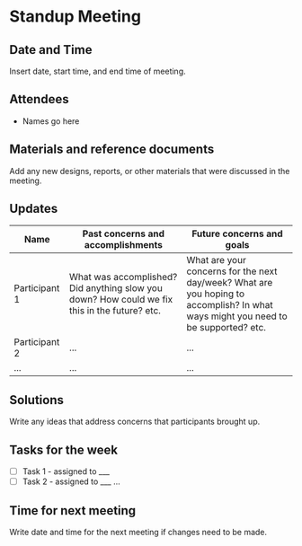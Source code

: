 # Standup Meeting

## Date and Time

Insert date, start time, and end time of meeting. 

## Attendees
 * Names go here

## Materials and reference documents
 Add any new designs, reports, or other materials that were discussed in the meeting. 

## Updates
| Name          |  Past concerns and accomplishments | Future concerns and goals |
| --------------|  ----------------------------------| --------------------------|
| Participant 1 | What was accomplished? Did anything slow you down? How could we fix this in the future? etc. | What are your concerns for the next day/week? What are you hoping to accomplish? In what ways might you need to be supported? etc.
| Participant 2 |  ...                               |  ...                      |
| ... | ... | ... |

## Solutions
Write any ideas that address concerns that participants brought up. 

## Tasks for the week

- [ ] Task 1 - assigned to ___
- [ ] Task 2 - assigned to ___
...

## Time for next meeting
Write date and time for the next meeting if changes need to be made. 